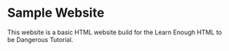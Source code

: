 # Sample Website

This website is a basic HTML website build for the Learn Enough HTML to be Dangerous Tutorial.
